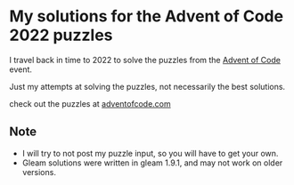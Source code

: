 # My solutions for the Advent of Code 2022 puzzles

I travel back in time to 2022 to solve the puzzles from the [Advent of Code](https://adventofcode.com/2022) event.

Just my attempts at solving the puzzles, not necessarily the best solutions.

check out the puzzles at [adventofcode.com](https://adventofcode.com/2022)

## **Note**

- I will try to not post my puzzle input, so you will have to get your own.
- Gleam solutions were written in gleam 1.9.1, and may not work on older versions.
